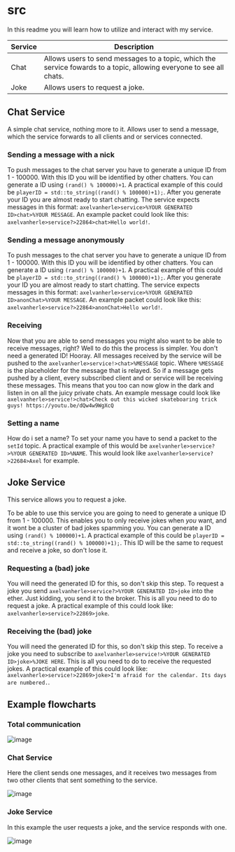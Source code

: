# src
In this readme you will learn how to utilize and interact with my service.

|Service|Description|
|---|---|
|Chat|Allows users to send messages to a topic, which the service fowards to a topic, allowing everyone to see all chats.|
|Joke|Allows users to request a joke.|

## Chat Service
A simple chat service, nothing more to it. Allows user to send a message, which the service forwards to all clients and or services connected.

### Sending a message with a nick
To push messages to the chat server you have to generate a unique ID from 1 - 100000. With this ID you will be identified by other chatters. You can generate a ID using `(rand() % 100000)+1`. A practical example of this could be `playerID = std::to_string((rand() % 100000)+1);`. After you generate your ID you are almost ready to start chatting. The service expects messages in this format: `axelvanherle>service>%YOUR GENERATED ID>chat>%YOUR MESSAGE`. An example packet could look like this: `axelvanherle>service?>22864>chat>Hello world!`.

### Sending a message anonymously
To push messages to the chat server you have to generate a unique ID from 1 - 100000. With this ID you will be identified by other chatters. You can generate a ID using `(rand() % 100000)+1`. A practical example of this could be `playerID = std::to_string((rand() % 100000)+1);`. After you generate your ID you are almost ready to start chatting. The service expects messages in this format: `axelvanherle>service>%YOUR GENERATED ID>anonChat>%YOUR MESSAGE`. An example packet could look like this: `axelvanherle>service?>22864>anonChat>Hello world!`.

### Receiving
Now that you are able to send messages you might also want to be able to receive messages, right? Well to do this the process is simpler. You don't need a generated ID! Hooray. All messages received by the service will be pushed to the `axelvanherle>service!>chat>%MESSAGE` topic. Where `%MESSAGE` is the placeholder for the message that is relayed. So if a message gets pushed by a client, every subscribed client and or service will be receiving these messages. This means that you too can now glow in the dark and listen in on all the juicy private chats. An example message could look like `axelvanherle>service!>chat>Check out this wicked skateboaring trick guys! https://youtu.be/dQw4w9WgXcQ`

### Setting a name
How do i set a name? To set your name you have to send a packet to the `setId` topic. A practical example of this would be `axelvanherle>service?>%YOUR GENERATED ID>%NAME`. This would look like `axelvanherle>service?>22684>Axel` for example.

## Joke Service

This service allows you to request a joke.

To be able to use this service you are going to need to generate a unique ID from 1 - 100000. This enables you to only receive jokes when *you* want, and it wont be a cluster of bad jokes spamming you. You can generate a ID using `(rand() % 100000)+1`. A practical example of this could be `playerID = std::to_string((rand() % 100000)+1);`. This ID will be the same to request and receive a joke, so don't lose it.

### Requesting a (bad) joke
You will need the generated ID for this, so don't skip this step. To request a joke you send `axelvanherle>service?>%YOUR GENERATED ID>joke` into the ether. Just kidding, you send it to the broker. This is all you need to do to request a joke. A practical example of this could look like: `axelvanherle>service?>22869>joke`.

### Receiving the (bad) joke
You will need the generated ID for this, so don't skip this step. To receive a joke you need to subscribe to `axelvanherle>service!>%YOUR GENERATED ID>joke>%JOKE HERE`. This is all you need to do to receive the requested jokes. A practical example of this could look like: `axelvanherle>service!>22869>joke>I'm afraid for the calendar. Its days are numbered.`.

## Example flowcharts

### Total communication
![image](https://user-images.githubusercontent.com/94362354/234311511-36c288af-c2b7-4d3c-8dc1-43b3db35dd8b.png)

### Chat Service
Here the client sends one messages, and it receives two messages from two other clients that sent something to the service.

![image](https://user-images.githubusercontent.com/94362354/234308439-5b68ca65-441b-4726-b000-142db5a6d61b.png)

### Joke Service
In this example the user requests a joke, and the service responds with one.

![image](https://user-images.githubusercontent.com/94362354/234309363-343c27fd-a415-4a4d-9fef-d76c6fd336fe.png)

